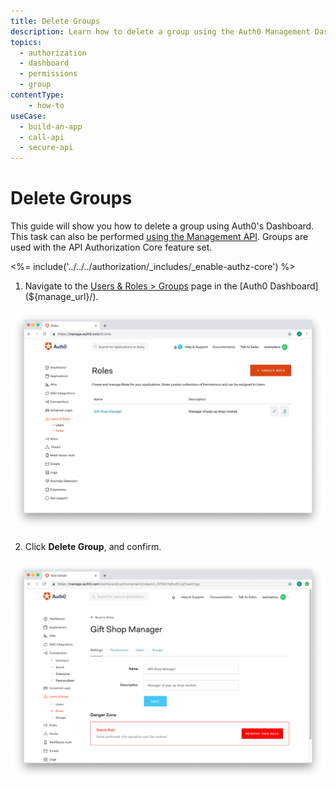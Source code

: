 ```yaml
---
title: Delete Groups
description: Learn how to delete a group using the Auth0 Management Dashboard. For use with Auth0's API Authorization Core feature set.
topics:
  - authorization
  - dashboard
  - permissions
  - group
contentType: 
    - how-to
useCase:
  - build-an-app
  - call-api
  - secure-api
---
```

# Delete Groups

This guide will show you how to delete a group using Auth0's Dashboard. This task can also be performed [using the Management API](/api/management/guides/groups/delete-groups). Groups are used with the API Authorization Core feature set.

<%= include('../../../authorization/_includes/_enable-authz-core') %>

1. Navigate to the [Users & Roles > Groups](${manage_url}/#/groups) page in the [Auth0 Dashboard](${manage_url}/).

![Select Group](/media/articles/authorization/role-list.png)

2. Click **Delete Group**, and confirm.

![Delete Group](/media/articles/authorization/role-def-settings.png)